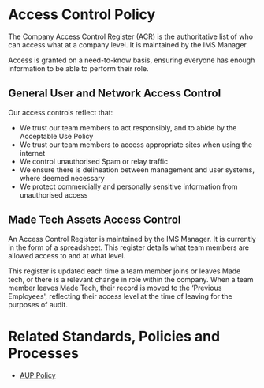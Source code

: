 # Access Control Policy

The Company Access Control Register (ACR) is the authoritative list of who can access what at a company level. It is maintained by the IMS Manager.

Access is granted on a need-to-know basis, ensuring everyone has enough information to be able to perform their role.

## General User and Network Access Control

Our access controls reflect that:
- We trust our team members to act responsibly, and to abide by the Acceptable Use Policy
- We trust our team members to access appropriate sites when using the internet
- We control unauthorised Spam or relay traffic
- We ensure there is delineation between management and user systems, where deemed necessary
- We protect commercially and personally sensitive information from unauthorised access

## Made Tech Assets Access Control
An Access Control Register is maintained by the IMS Manager. It is currently in the form of a spreadsheet. This register details what team members are allowed access to and at what level.

This register is updated each time a team member joins or leaves Made tech, or there is a relevant change in role within the company. When a team member leaves Made Tech, their record is moved to the ‘Previous Employees', reflecting their access level at the time of leaving for the purposes of audit.

# Related Standards, Policies and Processes
 - [AUP Policy](aup.md)
